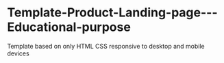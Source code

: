 # Template-Product-Landing-page---Educational-purpose
Template based on only HTML CSS responsive to desktop and mobile devices
